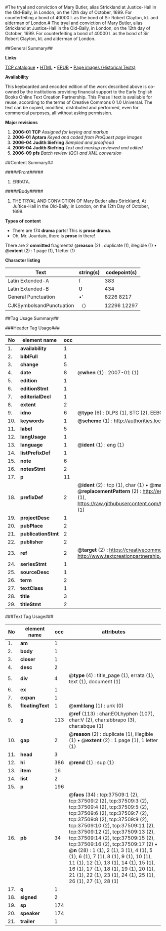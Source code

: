 #The tryal and conviction of Mary Butler, alias Strickland at Justice-Hall in the Old-Baily, in London, on the 12th day of October, 1699. For counterfeiting a bond of 40000 l. as the bond of Sir Robert Clayton, kt. and alderman of London.#
The tryal and conviction of Mary Butler, alias Strickland at Justice-Hall in the Old-Baily, in London, on the 12th day of October, 1699. For counterfeiting a bond of 40000 l. as the bond of Sir Robert Clayton, kt. and alderman of London.

##General Summary##

**Links**

[TCP catalogue](http://www.ota.ox.ac.uk/tcp/)  • 
[HTML](http://tei.it.ox.ac.uk/tcp/Texts-HTML/free/A63/A63160.html)  • 
[EPUB](http://tei.it.ox.ac.uk/tcp/Texts-EPUB/free/A63/A63160.epub) • 
[Page images (Historical Texts)](https://data.historicaltexts.jisc.ac.uk/view?pubId=eebo-99833034e&pageId=eebo-99833034e-37509-1)

**Availability**

This keyboarded and encoded edition of the
	       work described above is co-owned by the institutions
	       providing financial support to the Early English Books
	       Online Text Creation Partnership. This Phase I text is
	       available for reuse, according to the terms of Creative
	       Commons 0 1.0 Universal. The text can be copied,
	       modified, distributed and performed, even for
	       commercial purposes, all without asking permission.

**Major revisions**

1. __2006-01__ __TCP__ *Assigned for keying and markup*
1. __2006-01__ __Aptara__ *Keyed and coded from ProQuest page images*
1. __2006-04__ __Judith Siefring__ *Sampled and proofread*
1. __2006-04__ __Judith Siefring__ *Text and markup reviewed and edited*
1. __2006-09__ __pfs__ *Batch review (QC) and XML conversion*

##Content Summary##

#####Front#####

1. ERRATA.

#####Body#####

1. THE
TRYAL
AND
CONVICTION
OF
Mary Butler alias Strickland,
At Juſtice-Hall in the Old-Baily, in London,
on the 12th Day of October, 1699.

**Types of content**

  * There are 174 **drama** parts! This is **prose drama**.
  * Oh, Mr. Jourdain, there is **prose** in there!

There are 2 **ommitted** fragments! 
 @__reason__ (2) : duplicate (1), illegible (1)  •  @__extent__ (2) : 1 page (1), 1 letter (1)

**Character listing**


|Text|string(s)|codepoint(s)|
|---|---|---|
|Latin Extended-A|ſ|383|
|Latin Extended-B|Ʋ|434|
|General Punctuation|•’|8226 8217|
|CJKSymbolsandPunctuation|〈〉|12296 12297|

##Tag Usage Summary##

###Header Tag Usage###

|No|element name|occ|attributes|
|---|---|---|---|
|1.|__availability__|1||
|2.|__biblFull__|1||
|3.|__change__|5||
|4.|__date__|8| @__when__ (1) : 2007-01 (1)|
|5.|__edition__|1||
|6.|__editionStmt__|1||
|7.|__editorialDecl__|1||
|8.|__extent__|2||
|9.|__idno__|6| @__type__ (6) : DLPS (1), STC (2), EEBO-CITATION (1), PROQUEST (1), VID (1)|
|10.|__keywords__|1| @__scheme__ (1) : http://authorities.loc.gov/ (1)|
|11.|__label__|5||
|12.|__langUsage__|1||
|13.|__language__|1| @__ident__ (1) : eng (1)|
|14.|__listPrefixDef__|1||
|15.|__note__|6||
|16.|__notesStmt__|2||
|17.|__p__|11||
|18.|__prefixDef__|2| @__ident__ (2) : tcp (1), char (1)  •  @__matchPattern__ (2) : ([0-9\-]+):([0-9IVX]+) (1), (.+) (1)  •  @__replacementPattern__ (2) : http://eebo.chadwyck.com/downloadtiff?vid=$1&page=$2 (1), https://raw.githubusercontent.com/textcreationpartnership/Texts/master/tcpchars.xml#$1 (1)|
|19.|__projectDesc__|1||
|20.|__pubPlace__|2||
|21.|__publicationStmt__|2||
|22.|__publisher__|2||
|23.|__ref__|2| @__target__ (2) : https://creativecommons.org/publicdomain/zero/1.0/ (1), http://www.textcreationpartnership.org/docs/. (1)|
|24.|__seriesStmt__|1||
|25.|__sourceDesc__|1||
|26.|__term__|2||
|27.|__textClass__|1||
|28.|__title__|3||
|29.|__titleStmt__|2||


###Text Tag Usage###

|No|element name|occ|attributes|
|---|---|---|---|
|1.|__am__|1||
|2.|__body__|1||
|3.|__closer__|1||
|4.|__desc__|2||
|5.|__div__|4| @__type__ (4) : title_page (1), errata (1), text (1), document (1)|
|6.|__ex__|1||
|7.|__expan__|1||
|8.|__floatingText__|1| @__xml:lang__ (1) : unk (0)|
|9.|__g__|113| @__ref__ (113) : char:EOLhyphen (107), char:V (2), char:abbrapo (3), char:abque (1)|
|10.|__gap__|2| @__reason__ (2) : duplicate (1), illegible (1)  •  @__extent__ (2) : 1 page (1), 1 letter (1)|
|11.|__head__|3||
|12.|__hi__|386| @__rend__ (1) : sup (1)|
|13.|__item__|16||
|14.|__list__|2||
|15.|__p__|196||
|16.|__pb__|34| @__facs__ (34) : tcp:37509:1 (2), tcp:37509:2 (2), tcp:37509:3 (2), tcp:37509:4 (2), tcp:37509:5 (2), tcp:37509:6 (2), tcp:37509:7 (2), tcp:37509:8 (2), tcp:37509:9 (2), tcp:37509:10 (2), tcp:37509:11 (2), tcp:37509:12 (2), tcp:37509:13 (2), tcp:37509:14 (2), tcp:37509:15 (2), tcp:37509:16 (2), tcp:37509:17 (2)  •  @__n__ (28) : 1 (1), 2 (1), 3 (1), 4 (1), 5 (1), 6 (1), 7 (1), 8 (1), 9 (1), 10 (1), 11 (1), 12 (1), 13 (1), 14 (1), 15 (1), 16 (1), 17 (1), 18 (1), 19 (1), 20 (1), 21 (1), 22 (1), 23 (1), 24 (1), 25 (1), 26 (1), 27 (1), 28 (1)|
|17.|__q__|1||
|18.|__signed__|2||
|19.|__sp__|174||
|20.|__speaker__|174||
|21.|__trailer__|1||
